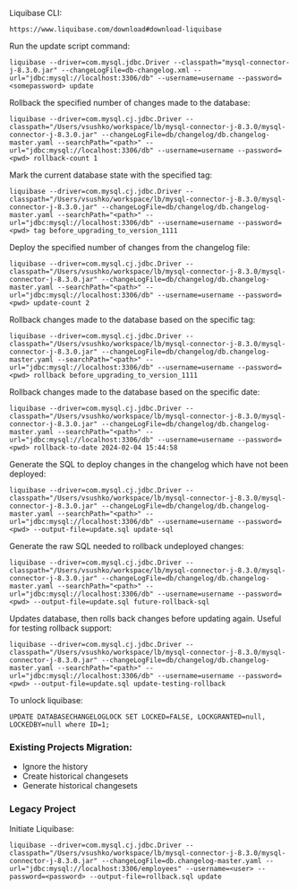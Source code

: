 
Liquibase CLI:
```
https://www.liquibase.com/download#download-liquibase
```
Run the update script command:
```
liquibase --driver=com.mysql.jdbc.Driver --classpath="mysql-connector-j-8.3.0.jar" --changeLogFile=db-changelog.xml --url="jdbc:mysql://localhost:3306/db" --username=username --password=<somepassword> update
```
Rollback the specified number of changes made to the database:
```
liquibase --driver=com.mysql.cj.jdbc.Driver --classpath="/Users/vsushko/workspace/lb/mysql-connector-j-8.3.0/mysql-connector-j-8.3.0.jar" --changeLogFile=db/changelog/db.changelog-master.yaml --searchPath="<path>" --url="jdbc:mysql://localhost:3306/db" --username=username --password=<pwd> rollback-count 1
```
Mark the current database state with the specified tag:
```
liquibase --driver=com.mysql.cj.jdbc.Driver --classpath="/Users/vsushko/workspace/lb/mysql-connector-j-8.3.0/mysql-connector-j-8.3.0.jar" --changeLogFile=db/changelog/db.changelog-master.yaml --searchPath="<path>" --url="jdbc:mysql://localhost:3306/db" --username=username --password=<pwd> tag before_upgrading_to_version_1111 
```
Deploy the specified number of changes from the changelog file:
```
liquibase --driver=com.mysql.cj.jdbc.Driver --classpath="/Users/vsushko/workspace/lb/mysql-connector-j-8.3.0/mysql-connector-j-8.3.0.jar" --changeLogFile=db/changelog/db.changelog-master.yaml --searchPath="<path>" --url="jdbc:mysql://localhost:3306/db" --username=username --password=<pwd> update-count 2
```
Rollback changes made to the database based on the specific tag:
```
liquibase --driver=com.mysql.cj.jdbc.Driver --classpath="/Users/vsushko/workspace/lb/mysql-connector-j-8.3.0/mysql-connector-j-8.3.0.jar" --changeLogFile=db/changelog/db.changelog-master.yaml --searchPath="<path>" --url="jdbc:mysql://localhost:3306/db" --username=username --password=<pwd> rollback before_upgrading_to_version_1111 
```
Rollback changes made to the database based on the specific date:
```
liquibase --driver=com.mysql.cj.jdbc.Driver --classpath="/Users/vsushko/workspace/lb/mysql-connector-j-8.3.0/mysql-connector-j-8.3.0.jar" --changeLogFile=db/changelog/db.changelog-master.yaml --searchPath="<path>" --url="jdbc:mysql://localhost:3306/db" --username=username --password=<pwd> rollback-to-date 2024-02-04 15:44:58
```

Generate the SQL to deploy changes in the changelog which have not been deployed:
```
liquibase --driver=com.mysql.cj.jdbc.Driver --classpath="/Users/vsushko/workspace/lb/mysql-connector-j-8.3.0/mysql-connector-j-8.3.0.jar" --changeLogFile=db/changelog/db.changelog-master.yaml --searchPath="<path>" --url="jdbc:mysql://localhost:3306/db" --username=username --password=<pwd> --output-file=update.sql update-sql
```
Generate the raw SQL needed to rollback undeployed changes:
```
liquibase --driver=com.mysql.cj.jdbc.Driver --classpath="/Users/vsushko/workspace/lb/mysql-connector-j-8.3.0/mysql-connector-j-8.3.0.jar" --changeLogFile=db/changelog/db.changelog-master.yaml --searchPath="<path>" --url="jdbc:mysql://localhost:3306/db" --username=username --password=<pwd> --output-file=update.sql future-rollback-sql
```
Updates database, then rolls back changes before updating again. Useful for testing rollback support:
```
liquibase --driver=com.mysql.cj.jdbc.Driver --classpath="/Users/vsushko/workspace/lb/mysql-connector-j-8.3.0/mysql-connector-j-8.3.0.jar" --changeLogFile=db/changelog/db.changelog-master.yaml --searchPath="<path>" --url="jdbc:mysql://localhost:3306/db" --username=username --password=<pwd> --output-file=update.sql update-testing-rollback
```
To unlock liquibase:
```
UPDATE DATABASECHANGELOGLOCK SET LOCKED=FALSE, LOCKGRANTED=null, LOCKEDBY=null where ID=1;
```
### Existing Projects Migration:
- Ignore the history
- Create historical changesets
- Generate historical changesets

### Legacy Project
Initiate Liquibase:
```
liquibase --driver=com.mysql.cj.jdbc.Driver --classpath="/Users/vsushko/workspace/lb/mysql-connector-j-8.3.0/mysql-connector-j-8.3.0.jar" --changeLogFile=db.changelog-master.yaml --url="jdbc:mysql://localhost:3306/employees" --username=<user> --password=<password> --output-file=rollback.sql update
```

